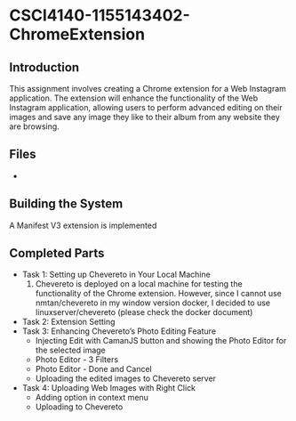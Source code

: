 # CSCI4140-1155143402-ChromeExtension

## Introduction
This assignment involves creating a Chrome extension for a Web Instagram application. The extension will enhance the functionality of the Web Instagram application, allowing users to perform advanced editing on their images and save any image they like to their album from any website they are browsing.

## Files
- 

## Building the System
A Manifest V3 extension is implemented

## Completed Parts
- Task 1:  Setting up Chevereto in Your Local Machine
    1.  Chevereto is deployed on a local machine for testing the functionality of the Chrome extension. However, since I cannot use nmtan/chevereto in my window version docker, I decided to use linuxserver/chevereto (please check the docker document)
- Task 2: Extension Setting
- Task 3: Enhancing Chevereto’s Photo Editing Feature
  - Injecting Edit with CamanJS button and showing the Photo Editor for the selected image
  - Photo Editor - 3 Filters
  - Photo Editor - Done and Cancel
  - Uploading the edited images to Chevereto server
- Task 4: Uploading Web Images with Right Click
  - Adding option in context menu
  - Uploading to Chevereto